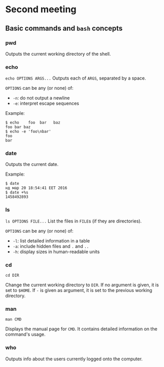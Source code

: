 # Second meeting

## Basic commands and `bash` concepts

### pwd
Outputs the current working directory of the shell.

### echo

`echo OPTIONS ARGS...`
Outputs each of `ARGS`, separated by a space.

`OPTIONS` can be any (or none) of:
* `-n`: do not output a newline
* `-e`: interpret escape sequences

Example:

    $ echo    foo  bar   baz
    foo bar baz
    $ echo -e 'foo\nbar'
    foo
    bar

### date
Outputs the current date.

Example:

    $ date
    нд мар 20 18:54:41 EET 2016
    $ date +%s
    1458492893

### ls

`ls OPTIONS FILE...`
List the files in `FILE`s (if they are directories).

`OPTIONS` can be any (or none) of:
* `-l`: list detailed information in a table
* `-a`: include hidden files and `.` and `..`
* `-h`: display sizes in human-readable units

### cd

`cd DIR`

Change the current working directory to `DIR`.
If no argument is given, it is set to `$HOME`.
If `-` is given as argument, it is set to the previous working directory.

### man

`man CMD`

Displays the manual page for `CMD`.
It contains detailed information on the command's usage.

### who
Outputs info about the users currently logged onto the computer.
